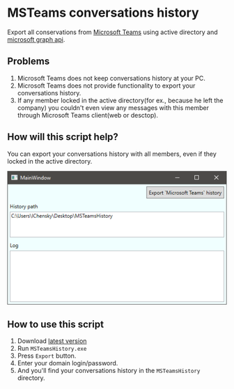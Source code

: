 # MSTeams conversations history
Export all conservations from [Microsoft Teams](https://teams.microsoft.com) using active directory and [microsoft graph api](https://docs.microsoft.com/en-us/graph/overview).

## Problems
1. Microsoft Teams does not keep conversations history at your PC. 
1. Microsoft Teams does not provide functionality to export your conversations history. 
2. If any member locked in the active directory(for ex., because he left the company) 
you couldn't even view any messages with this member through Microsoft Teams client(web or desctop). 

## How will this script help?
You can export your conversations history with all members, even if they locked in the active directory.

![MSTeams history](doc/msteams_history.png)


## How to use this script
1. Download [latest version](https://github.com/ichensky/msteams_history/releases)
2. Run `MSTeamsHistory.exe`
3. Press `Export` button. 
4. Enter your domain login/password.
5. And you'll find your conversations history in the `MSTeamsHistory` directory.  
